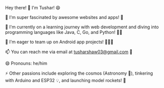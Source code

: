 Hey there! 👋 I'm Tushar! 😄

👀 I'm super fascinated by awesome websites and apps! 🤩

🌱 I'm currently on a learning journey with web development and diving into programming languages like Java, C, Go, and Python! 👨‍💻

💞️ I'm eager to team up on Android app projects! 🧑‍🤝‍🧑

📫 You can reach me via email at tusharshaw03@gmail.com 📧

😄 Pronouns: he/him

⚡️ Other passions include exploring the cosmos (Astronomy 🌌), tinkering with Arduino and ESP32 💡, and launching model rockets! 🚀
